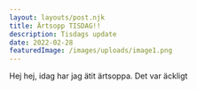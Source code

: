 ```yaml
---
layout: layouts/post.njk
title: Ärtsopp TISDAG!!
description: Tisdags update
date: 2022-02-28
featuredImage: /images/uploads/image1.png
---
```


Hej hej, idag har jag ätit ärtsoppa. Det var äckligt
